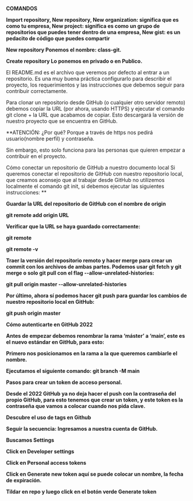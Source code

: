 **COMANDOS**

**Import repository, New repository, New organization: significa que es como tu empresa, New project: significa es como un grupo de repositorios que puedes tener dentro de una empresa, New gist: es un pedacito de código que puedes compartir**

**New repository Ponemos el nombre: class-git.**

**Create repository Lo ponemos en privado o en Publico.**

El README.md es el archivo que veremos por defecto al entrar a un repositorio. Es una muy buena práctica configurarlo para describir el proyecto, los requerimientos y las instrucciones que debemos seguir para contribuir correctamente.

Para clonar un repositorio desde GitHub (o cualquier otro servidor remoto) debemos copiar la URL (por ahora, usando HTTPS) y ejecutar el comando git clone + la URL que acabamos de copiar. Esto descargará la versión de nuestro proyecto que se encuentra en GitHub.

**ATENCIÓN: ¿Por qué? Porque a través de https nos pedirá usuario(nombre perfil) y contraseña.

Sin embargo, esto solo funciona para las personas que quieren empezar a contribuir en el proyecto.

Cómo conectar un repositorio de GitHub a nuestro documento local Si queremos conectar el repositorio de GitHub con nuestro repositorio local, que creamos aconsejo que al trabajar desde GitHub no utilizemos localmente el comando git init, si debemos ejecutar las siguientes instrucciones:
**

**Guardar la URL del repositorio de GitHub con el nombre de origin**

**git remote add origin URL**

**Verificar que la URL se haya guardado correctamente:**

**git remote**

**git remote -v**

**Traer la versión del repositorio remoto y hacer merge para crear un commit con los archivos de ambas partes. Podemos usar git fetch y git merge o solo git pull con el flag --allow-unrelated-histories:**

**git pull origin master --allow-unrelated-histories**

**Por último, ahora sí podemos hacer git push para guardar los cambios de nuestro repositorio local en GitHub:**

**git push origin master**

**Cómo autenticarte en GitHub 2022**

**Antes de empezar debemos renombrar la rama ‘máster’ a ‘main’, este es el nuevo estándar en GitHub, para esto:**

**Primero nos posicionamos en la rama a la que queremos cambiarle el nombre.**

**Ejecutamos el siguiente comando: git branch -M main**

**Pasos para crear un token de acceso personal.**

**Desde el 2022 GitHub ya no deja hacer el push con la contraseña del propio GitHub, para esto tenemos que crear un token, y este token es la contraseña que vamos a colocar cuando nos pida clave.**

**Descubre el uso de tags en Github**

**Seguir la secuencia: Ingresamos a nuestra cuenta de GitHub.**

**Buscamos Settings**

**Click en Developer settings**

**Click en Personal access tokens**

**Click en Generate new token aquí se puede colocar un nombre, la fecha de expiración.**

**Tildar en repo y luego click en el botón verde Generate token**
